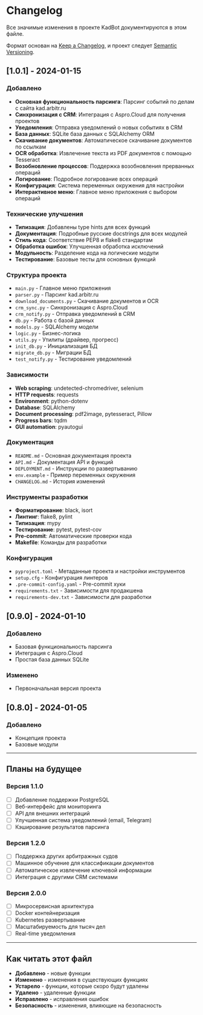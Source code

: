 # Changelog

Все значимые изменения в проекте KadBot документируются в этом файле.

Формат основан на [Keep a Changelog](https://keepachangelog.com/ru/1.0.0/),
и проект следует [Semantic Versioning](https://semver.org/lang/ru/).

## [1.0.1] - 2024-01-15

### Добавлено
- **Основная функциональность парсинга**: Парсинг событий по делам с сайта kad.arbitr.ru
- **Синхронизация с CRM**: Интеграция с Aspro.Cloud для получения проектов
- **Уведомления**: Отправка уведомлений о новых событиях в CRM
- **База данных**: SQLite база данных с SQLAlchemy ORM
- **Скачивание документов**: Автоматическое скачивание документов по ссылкам
- **OCR обработка**: Извлечение текста из PDF документов с помощью Tesseract
- **Возобновление процессов**: Поддержка возобновления прерванных операций
- **Логирование**: Подробное логирование всех операций
- **Конфигурация**: Система переменных окружения для настройки
- **Интерактивное меню**: Главное меню приложения с выбором операций

### Технические улучшения
- **Типизация**: Добавлены type hints для всех функций
- **Документация**: Подробные русские docstrings для всех модулей
- **Стиль кода**: Соответствие PEP8 и flake8 стандартам
- **Обработка ошибок**: Улучшенная обработка исключений
- **Модульность**: Разделение кода на логические модули
- **Тестирование**: Базовые тесты для основных функций

### Структура проекта
- `main.py` - Главное меню приложения
- `parser.py` - Парсинг kad.arbitr.ru
- `download_documents.py` - Скачивание документов и OCR
- `crm_sync.py` - Синхронизация с Aspro.Cloud
- `crm_notify.py` - Отправка уведомлений в CRM
- `db.py` - Работа с базой данных
- `models.py` - SQLAlchemy модели
- `logic.py` - Бизнес-логика
- `utils.py` - Утилиты (драйвер, прогресс)
- `init_db.py` - Инициализация БД
- `migrate_db.py` - Миграции БД
- `test_notify.py` - Тестирование уведомлений

### Зависимости
- **Web scraping**: undetected-chromedriver, selenium
- **HTTP requests**: requests
- **Environment**: python-dotenv
- **Database**: SQLAlchemy
- **Document processing**: pdf2image, pytesseract, Pillow
- **Progress bars**: tqdm
- **GUI automation**: pyautogui

### Документация
- `README.md` - Основная документация проекта
- `API.md` - Документация API и функций
- `DEPLOYMENT.md` - Инструкции по развертыванию
- `env.example` - Пример переменных окружения
- `CHANGELOG.md` - История изменений

### Инструменты разработки
- **Форматирование**: black, isort
- **Линтинг**: flake8, pylint
- **Типизация**: mypy
- **Тестирование**: pytest, pytest-cov
- **Pre-commit**: Автоматические проверки кода
- **Makefile**: Команды для разработки

### Конфигурация
- `pyproject.toml` - Метаданные проекта и настройки инструментов
- `setup.cfg` - Конфигурация линтеров
- `.pre-commit-config.yaml` - Pre-commit хуки
- `requirements.txt` - Зависимости для продакшена
- `requirements-dev.txt` - Зависимости для разработки

## [0.9.0] - 2024-01-10

### Добавлено
- Базовая функциональность парсинга
- Интеграция с Aspro.Cloud
- Простая база данных SQLite

### Изменено
- Первоначальная версия проекта

## [0.8.0] - 2024-01-05

### Добавлено
- Концепция проекта
- Базовые модули

---

## Планы на будущее

### Версия 1.1.0
- [ ] Добавление поддержки PostgreSQL
- [ ] Веб-интерфейс для мониторинга
- [ ] API для внешних интеграций
- [ ] Улучшенная система уведомлений (email, Telegram)
- [ ] Кэширование результатов парсинга

### Версия 1.2.0
- [ ] Поддержка других арбитражных судов
- [ ] Машинное обучение для классификации документов
- [ ] Автоматическое извлечение ключевой информации
- [ ] Интеграция с другими CRM системами

### Версия 2.0.0
- [ ] Микросервисная архитектура
- [ ] Docker контейнеризация
- [ ] Kubernetes развертывание
- [ ] Масштабируемость для тысяч дел
- [ ] Real-time уведомления

---

## Как читать этот файл

- **Добавлено** - новые функции
- **Изменено** - изменения в существующих функциях
- **Устарело** - функции, которые скоро будут удалены
- **Удалено** - удаленные функции
- **Исправлено** - исправления ошибок
- **Безопасность** - изменения, влияющие на безопасность

